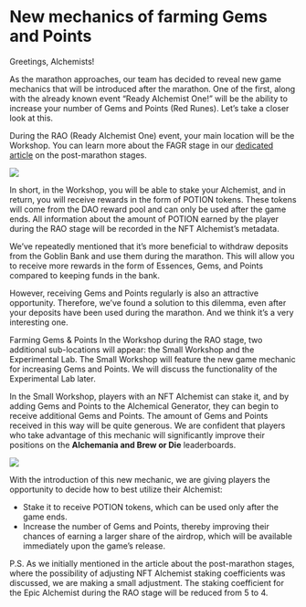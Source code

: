 # New mechanics of farming Gems and Points

Greetings, Alchemists!

As the marathon approaches, our team has decided to reveal new game mechanics that will be introduced after the marathon. One of the first, along with the already known event “Ready Alchemist One!” will be the ability to increase your number of Gems and Points (Red Runes). Let’s take a closer look at this.

During the RAO (Ready Alchemist One) event, your main location will be the Workshop. You can learn more about the FAGR stage in our [dedicated article](static-content/src/game-lore-library/stage/articles/PAP/PAP_en.md) on the post-marathon stages.

![](farm1en.2x.png)

In short, in the Workshop, you will be able to stake your Alchemist, and in return, you will receive rewards in the form of POTION tokens. These tokens will come from the DAO reward pool and can only be used after the game ends. All information about the amount of POTION earned by the player during the RAO stage will be recorded in the NFT Alchemist’s metadata.

We’ve repeatedly mentioned that it’s more beneficial to withdraw deposits from the Goblin Bank and use them during the marathon. This will allow you to receive more rewards in the form of Essences, Gems, and Points compared to keeping funds in the bank.

However, receiving Gems and Points regularly is also an attractive opportunity. Therefore, we’ve found a solution to this dilemma, even after your deposits have been used during the marathon. And we think it’s a very interesting one.

Farming Gems & Points
In the Workshop during the RAO stage, two additional sub-locations will appear: the Small Workshop and the Experimental Lab. The Small Workshop will feature the new game mechanic for increasing Gems and Points. We will discuss the functionality of the Experimental Lab later.

In the Small Workshop, players with an NFT Alchemist can stake it, and by adding Gems and Points to the Alchemical Generator, they can begin to receive additional Gems and Points. The amount of Gems and Points received in this way will be quite generous. We are confident that players who take advantage of this mechanic will significantly improve their positions on the **Alchemania and Brew or Die** leaderboards.

![](farm2en.2x.png)

With the introduction of this new mechanic, we are giving players the opportunity to decide how to best utilize their Alchemist:

* Stake it to receive POTION tokens, which can be used only after the game ends.
* Increase the number of Gems and Points, thereby improving their chances of earning a larger share of the airdrop, which will be available immediately upon the game’s release.

P.S. As we initially mentioned in the article about the post-marathon stages, where the possibility of adjusting NFT Alchemist staking coefficients was discussed, we are making a small adjustment. The staking coefficient for the Epic Alchemist during the RAO stage will be reduced from 5 to 4.



